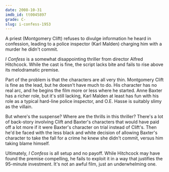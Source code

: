 ```yaml
---
date: 2008-10-31
imdb_id: tt0045897
grade: C-
slug: i-confess-1953
---
```


A priest (Montgomery Clift) refuses to divulge information he heard in confession, leading to a police inspector (Karl Malden) charging him with a murder he didn't commit.

_I Confess_ is a somewhat disappointing thriller from director Alfred Hitchcock. While the cast is fine, the script lacks bite and fails to rise above its melodramatic premise.

Part of the problem is that the characters are all very thin. Montgomery Clift is fine as the lead, but he doesn't have much to do. His character has no real arc, and he begins the film more or less where he started. Anne Baxter has a richer role, but it's still lacking, Karl Malden at least has fun with his role as a typical hard-line police inspector, and O.E. Hasse is suitably slimy as the villain.

But where's the suspense? Where are the thrills in this thriller? There's a lot of back-story involving Clift and Baxter's characters that would have paid off a lot more if it were Baxter's character on trial instead of Clift's. Then he'd be faced with the less black and white decision of allowing Baxter's character to take the fall for a crime he knew she didn't commit, versus him taking blame himself.

Ultimately, _I Confess_ is all setup and no payoff. While Hitchcock may have found the premise compelling, he fails to exploit it in a way that justifies the 95-minute investment. It's not an awful film, just an underwhelming one.
